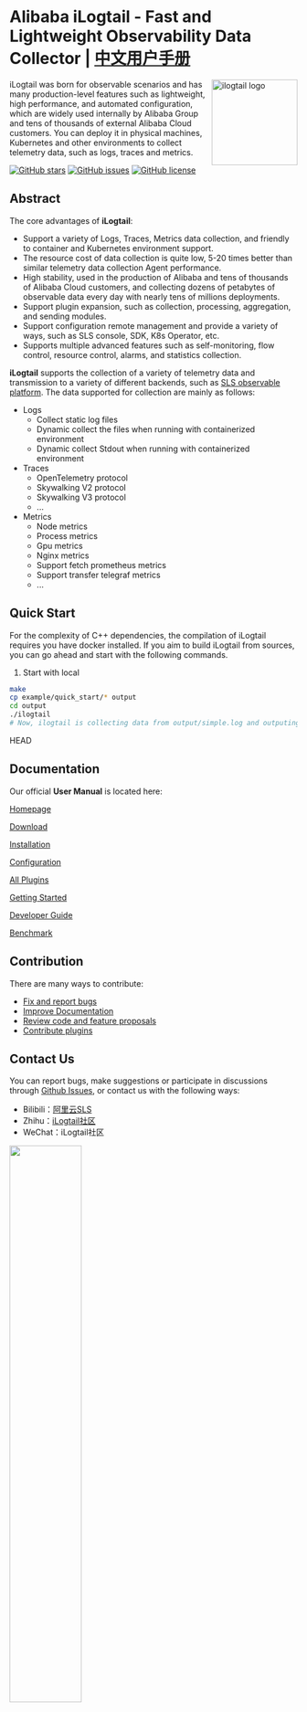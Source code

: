 # Alibaba iLogtail - Fast and Lightweight Observability Data Collector | [中文用户手册](https://ilogtail.gitbook.io/ilogtail-docs/)

<img src="https://sls-opensource.oss-us-west-1.aliyuncs.com/ilogtail/ilogtail.svg?versionId=CAEQMxiBgIDEmq.m6BciIDkzNmE2OWU4NzIwZjQ1Y2ZiYmIxZjhiYjMyNmQxZTdi" alt="ilogtail logo" height="150px" align="right" />

iLogtail was born for observable scenarios and has many production-level features such as lightweight, high performance, and automated configuration, which are widely used internally by Alibaba Group and tens of thousands of external Alibaba Cloud customers. You can deploy it in physical machines, Kubernetes and other environments to collect telemetry data, such as logs, traces and metrics.

[![GitHub stars](https://img.shields.io/github/stars/alibaba/ilogtail)](https://github.com/alibaba/ilogtail/stargazers)
[![GitHub issues](https://img.shields.io/github/issues/alibaba/ilogtail)](https://github.com/alibaba/ilogtail/issues)
[![GitHub license](https://img.shields.io/github/license/alibaba/ilogtail)](https://github.com/alibaba/ilogtail/blob/main/LICENSE)

## Abstract

The core advantages of **iLogtail**:

* Support a variety of Logs, Traces, Metrics data collection, and friendly to container and Kubernetes environment support.
* The resource cost of data collection is quite low, 5-20 times better than similar telemetry data collection Agent performance.
* High stability, used in the production of Alibaba and tens of thousands of Alibaba Cloud customers,  and collecting dozens of petabytes of observable data every day with nearly tens of millions deployments.
* Support plugin expansion, such as collection, processing, aggregation, and sending modules.
* Support configuration remote management and provide a variety of ways, such as SLS console, SDK, K8s Operator, etc.
* Supports multiple advanced features such as self-monitoring, flow control, resource control, alarms, and statistics collection.

**iLogtail** supports the collection of a variety of telemetry data and transmission to a variety of different backends, such as [SLS observable platform](https://www.aliyun.com/product/sls). The data supported for collection are mainly as follows:

* Logs
  * Collect static log files
  * Dynamic collect the files when running with containerized environment
  * Dynamic collect Stdout when running with containerized environment
* Traces
  * OpenTelemetry protocol
  * Skywalking V2 protocol
  * Skywalking V3 protocol
  * ...
* Metrics
  * Node metrics
  * Process metrics
  * Gpu metrics
  * Nginx metrics
  * Support fetch prometheus metrics
  * Support transfer telegraf metrics
  * ...

## Quick Start

For the complexity of C++ dependencies, the compilation of iLogtail requires you have docker installed. If you aim to build iLogtail from sources, you can go ahead and start with the following commands.

1. Start with local

```bash
make
cp example/quick_start/* output
cd output
./ilogtail
# Now, ilogtail is collecting data from output/simple.log and outputing the result to stdout
```

 HEAD

## Documentation

Our official **User Manual** is located here:

[Homepage](https://ilogtail.gitbook.io/ilogtail-docs/about/readme)

[Download](https://ilogtail.gitbook.io/ilogtail-docs/installation/release-notes)

[Installation](https://ilogtail.gitbook.io/ilogtail-docs/installation/quick-start)

[Configuration](https://ilogtail.gitbook.io/ilogtail-docs/configuration/collection-config)

[All Plugins](https://ilogtail.gitbook.io/ilogtail-docs/data-pipeline/overview)

[Getting Started](https://ilogtail.gitbook.io/ilogtail-docs/getting-started/)

[Developer Guide](https://ilogtail.gitbook.io/ilogtail-docs/developer-guide/)

[Benchmark](https://ilogtail.gitbook.io/ilogtail-docs/benchmark/)

## Contribution

There are many ways to contribute:

* [Fix and report bugs](https://github.com/alibaba/ilogtail/issues)
* [Improve Documentation](https://github.com/alibaba/ilogtail/labels/documentation)
* [Review code and feature proposals](https://github.com/alibaba/ilogtail/pulls)
* [Contribute plugins](./docs/en/guides/README.md)

## Contact Us

You can report bugs, make suggestions or participate in discussions through [Github Issues](https://github.com/alibaba/ilogtail/issues), or contact us with the following ways:

* Bilibili：[阿里云SLS](https://space.bilibili.com/630680534?from=search&seid=2845737427240690794&spm_id_from=333.337.0.0)
* Zhihu：[iLogtail社区](https://www.zhihu.com/column/c_1533139823409270785)
* WeChat：iLogtail社区

<img src="https://cdn.nlark.com/yuque/0/2022/png/22119025/1659441830266-5f238a9e-5c66-4e98-aceb-40659c81cbca.png?x-oss-process=image%2Fresize%2Cw_1500%2Climit_0" style="width: 50%; height: 50%" />

## Our Users

Tens of thousands of companies use iLogtail in Alibaba Cloud, IDC, or other clouds. More details please see [here](https://help.aliyun.com/document_detail/250269.html).

## Licence

[Apache 2.0 License](./LICENSE)
